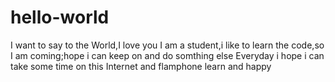 # hello-world
I  want to say to the World,I love you
I am a student,i like to learn the code,so I am coming;hope i can keep on and do somthing else
Everyday i hope i can take some time on this Internet and flamphone learn and happy
